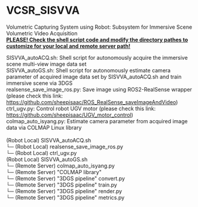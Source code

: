 # VCSR_SISVVA 
Volumetric Capturing System using Robot: Subsystem for Immersive Scene Volumetric Video Acquisition <br/>
<U>**PLEASE! Check the shell script code and modify the directory pathes to customize for your local and remote server path!**</U> <br/>

SISVVA_autoACQ.sh:             Shell script for autonomously acquire the immersive scene multi-view image data set <br/>
SISVVA_autoGS.sh:              Shell script for autonomously estimate camera parameter of acquired image data set by SISVVA_autoACQ.sh and train immersive scene via 3DGS <br/>
realsense_save_image_ros.py:   Save image using ROS2-RealSense wrapper (please check this link: https://github.com/sheepisaac/ROS_RealSense_saveImageAndVideo) <br/>
ctrl_ugv.py:                   Control robot UGV motor (please check this link: https://github.com/sheepisaac/UGV_motor_control) <br/>
colmap_auto_isyang.py:         Estimate camera parameter from acquired image data via COLMAP Linux library <br/>
 <br/>
(Robot Local) SISVVA_autoACQ.sh <br/>
  └─ (Robot Local) realsense_save_image_ros.py <br/>
  └─ (Robot Local) ctrl_ugv.py <br/>
(Robot Local) SISVVA_autoGS.sh <br/>
  └─ (Remote Server) colmap_auto_isyang.py <br/>
      └─ (Remote Server) "COLMAP library"  <br/>
  └─ (Remote Server) "3DGS pipeline" convert.py <br/>
  └─ (Remote Server) "3DGS pipeline" train.py <br/>
  └─ (Remote Server) "3DGS pipeline" render.py <br/>
  └─ (Remote Server) "3DGS pipeline" metrics.py <br/>

